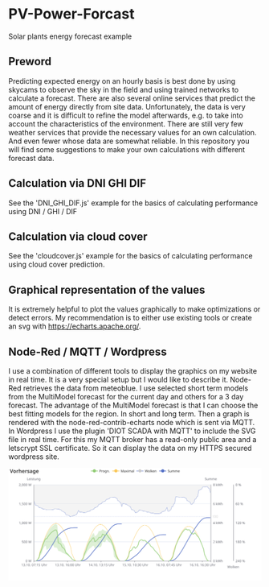 # PV-Power-Forcast

Solar plants energy forecast example

## Preword

Predicting expected energy on an hourly basis is best done by using skycams to observe the sky in the field and using trained networks to calculate a forecast. There are also several online services that predict the amount of energy directly from site data. Unfortunately, the data is very coarse and it is difficult to refine the model afterwards, e.g. to take into account the characteristics of the environment. There are still very few weather services that provide the necessary values for an own calculation. And even fewer whose data are somewhat reliable. In this repository you will find some suggestions to make your own calculations with different forecast data.

## Calculation via DNI GHI DIF

See the 'DNI_GHI_DIF.js' example for the basics of calculating performance using DNI / GHI / DIF

## Calculation via cloud cover

See the 'cloudcover.js' example for the basics of calculating performance using cloud cover prediction.

## Graphical representation of the values

It is extremely helpful to plot the values graphically to make optimizations or detect errors. My recommendation is to either use existing tools or create an svg with https://echarts.apache.org/.

## Node-Red / MQTT / Wordpress

I use a combination of different tools to display the graphics on my website in real time. It is a very special setup but I would like to describe it.
Node-Red retrieves the data from meteoblue. I use selected short term models from the MultiModel forecast for the current day and others for a 3 day forecast. The advantage of the MultiModel forecast is that I can choose the best fitting models for the region. In short and long term. Then a graph is rendered with the node-red-contrib-echarts node which is sent via MQTT.
In Wordpress I use the plugin 'DIOT SCADA with MQTT' to include the SVG file in real time. For this my MQTT broker has a read-only public area and a letscrypt SSL certificate. So it can display the data on my HTTPS secured wordpress site.

<img src="./example.svg">